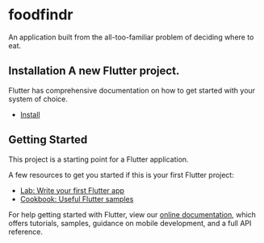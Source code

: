 # foodfindr
An application built from the all-too-familiar problem of deciding where to eat.

## Installation A new Flutter project.
Flutter has comprehensive documentation on how to get started with your system of choice.   
- [Install](https://flutter.dev/docs/get-started/install)

## Getting Started

This project is a starting point for a Flutter application.

A few resources to get you started if this is your first Flutter project:

- [Lab: Write your first Flutter app](https://flutter.dev/docs/get-started/codelab)
- [Cookbook: Useful Flutter samples](https://flutter.dev/docs/cookbook)

For help getting started with Flutter, view our
[online documentation](https://flutter.dev/docs), which offers tutorials,
samples, guidance on mobile development, and a full API reference.
